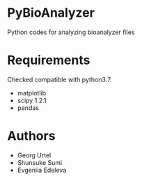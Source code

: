 # PyBioAnalyzer
Python codes for analyzing bioanalyzer files

# Requirements
Checked compatible with python3.7.
- matplotlib
- scipy 1.2.1
- pandas

# Authors
- Georg Urtel
- Shunsuke Sumi
- Evgeniia Edeleva